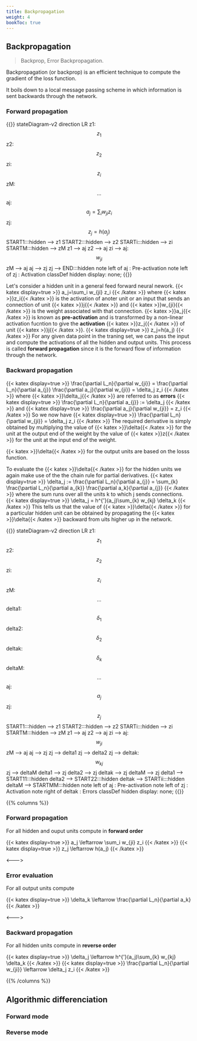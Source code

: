 ```yaml
---
title: Backpropagation
weight: 4
bookToc: true
---
```


## Backpropagation

> Backprop, Error Backpropagation.

Backpropagation (or backprop) is an efficient technique to compute the gradient of the loss function.

It boils down to a local message passing scheme in which information is sent backwards through the network.

### Forward propagation

{{<mermaid>}}
stateDiagram-v2
    direction LR
    z1: $$z_1$$
    z2: $$z_2$$
    zi: $$z_i$$
    zM: $$...$$
    aj: $$a_j=\sum_i w_{ji} z_i$$
    zj: $$z_j=h(a_j)$$
    START1:::hidden --> z1
    START2:::hidden --> z2
    STARTi:::hidden --> zi
    STARTM:::hidden --> zM
    z1 --> aj
    z2 --> aj
    zi --> aj:$$w_{ji}$$
    zM --> aj
    aj --> zj
    zj --> END:::hidden
    note left of aj : Pre-activation
    note left of zj : Activation
    classDef hidden display: none;
{{</mermaid>}}


Let's consider a hidden unit in a general feed forward neural nework.
{{< katex display=true >}}
a_j=\sum_i w_{ji} z_i
{{< /katex >}}
where {{< katex >}}z_i{{< /katex >}} is the activation of anoter unit or an input that sends an connection of unit {{< katex >}}j{{< /katex >}} and {{< katex >}}w_{ji}{{< /katex >}} is the weight associated with that connection. {{< katex >}}a_j{{< /katex >}} is known as **pre-activation** and is transformed by a non-linear activation fucntion to give the **activation** {{< katex >}}z_j{{< /katex >}} of unit {{< katex >}}j{{< /katex >}}.
{{< katex display=true >}}
z_j=h(a_j)
{{< /katex >}}
For any given data point in the traning set, we can pass the input and compute the activations of all the hidden and output units. This process is called **forward propagation** since it is the forward flow of information through the network.

### Backward propagation

{{< katex display=true >}}
\frac{\partial L_n}{\partial w_{ji}} = \frac{\partial L_n}{\partial a_{j}} \frac{\partial a_j}{\partial w_{ji}} = \delta_j z_i
{{< /katex >}}
where {{< katex >}}\delta_j{{< /katex >}} are referred to as **errors**
{{< katex display=true >}}
\frac{\partial L_n}{\partial a_{j}} := \delta_j
{{< /katex >}}
and
{{< katex display=true >}}
\frac{\partial a_j}{\partial w_{ji}} = z_i
{{< /katex >}}
So we now have
{{< katex display=true >}}
\frac{\partial L_n}{\partial w_{ji}} = \delta_j z_i
{{< /katex >}}
The required derivative is simply obtained by multiplying the value of {{< katex >}}\delta{{< /katex >}} for the unit at the output end of the weight by the value of {{< katex >}}z{{< /katex >}} for the unit at the input end of the weight.

{{< katex >}}\delta{{< /katex >}} for the output units are based on the losss function.

To evaluate the {{< katex >}}\delta{{< /katex >}} for the hidden units we again make use of the the chain rule for partial derivatives.
{{< katex display=true >}}
\delta_j := \frac{\partial L_n}{\partial a_{j}} = \sum_{k} \frac{\partial L_n}{\partial a_{k}} \frac{\partial a_k}{\partial a_{j}}
{{< /katex >}}
where the sum runs over all the units k to which j sends connections.
{{< katex display=true >}}
\delta_j = h^{'}(a_j)\sum_{k} w_{kj} \delta_k
{{< /katex >}}
This tells us that the value of {{< katex >}}\delta{{< /katex >}} for a particular hidden unit can be obtained by propagating the {{< katex >}}\delta{{< /katex >}} backward from uits higher up in the network.

{{<mermaid>}}
stateDiagram-v2
    direction LR
    z1: $$z_1$$
    z2: $$z_2$$
    zi: $$z_i$$
    zM: $$...$$
    delta1: $$\delta_1$$
    delta2: $$\delta_2$$
    deltak: $$\delta_k$$
    deltaM: $$...$$
    aj: $$a_j$$
    zj: $$z_j$$
    START1:::hidden --> z1
    START2:::hidden --> z2
    STARTi:::hidden --> zi
    STARTM:::hidden --> zM
    z1 --> aj
    z2 --> aj
    zi --> aj:$$w_{ji}$$
    zM --> aj
    aj --> zj
    zj --> delta1
    zj --> delta2
    zj --> deltak:$$w_{kj}$$
    zj --> deltaM
    delta1 --> zj
    delta2 --> zj
    deltak --> zj
    deltaM --> zj
    delta1 --> START11:::hidden
    delta2 --> START22:::hidden
    deltak --> STARTii:::hidden
    deltaM --> STARTMM:::hidden
    note left of aj : Pre-activation
    note left of zj : Activation
    note right of deltak : Errors
    classDef hidden display: none;
{{</mermaid>}}

{{% columns %}}
### Forward propagation
For all hidden and ouput units compute in **forward order**

{{< katex display=true >}}
a_j \leftarrow \sum_i w_{ji} z_i
{{< /katex >}}
{{< katex display=true >}}
z_j \leftarrow h(a_j)
{{< /katex >}}

<--->

### Error evaluation
For all output units compute

{{< katex display=true >}}
\delta_k \leftarrow \frac{\partial L_n}{\partial a_k}
{{< /katex >}}

<--->

### Backward propagation
For all hidden units compute in **reverse order**

{{< katex display=true >}}
\delta_j \leftarrow h^{'}(a_j)\sum_{k} w_{kj} \delta_k
{{< /katex >}}
{{< katex display=true >}}
\frac{\partial L_n}{\partial w_{ji}} \leftarrow \delta_j z_i
{{< /katex >}}

{{% /columns %}}

## Algorithmic differenciation

### Forward mode

### Reverse mode
